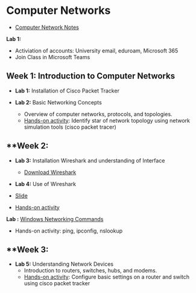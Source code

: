 # Computer Networks

- [Computer Network Notes](docs/computer-networks.md)
  
**Lab 1:**
  - Activiation of accounts: University email, eduroam, Microsoft 365
  - Join Class in Microsoft Teams
  
## **Week 1: Introduction to Computer Networks**

- **Lab 1:** Installation of Cisco Packet Tracker
  
- **Lab 2:** Basic Networking Concepts
  - Overview of computer networks, protocols, and topologies.
  - [Hands-on activity](docs/lab1.md): Identify star of network topology using network simulation tools (cisco packet tracer)

## **Week 2:

  - **Lab 3:** Installation Wireshark and understanding of Interface
    - [Download Wireshark](https://www.wireshark.org/download.html)
    
  - **Lab 4:** Use of Wireshark
  - [Slide](https://docs.google.com/presentation/d/1PWYQeexSVzhcojhwRGEE1KmCbaaxpI_5/edit?usp=sharing&ouid=116725516174528542982&rtpof=true&sd=true)
  - [Hands-on activity](../wireshark/index.md)


**Lab :** [Windows Networking Commands](../windows/docs/windows-networking-commands.md)
  - Hands-on activity: ping, ipconfig, nslookup

## **Week 3:

- **Lab 5:** Understanding Network Devices
  - Introduction to routers, switches, hubs, and modems.
  - [Hands-on activity](docs/lab2.md): Configure basic settings on a router and switch using cisco packet tracker

